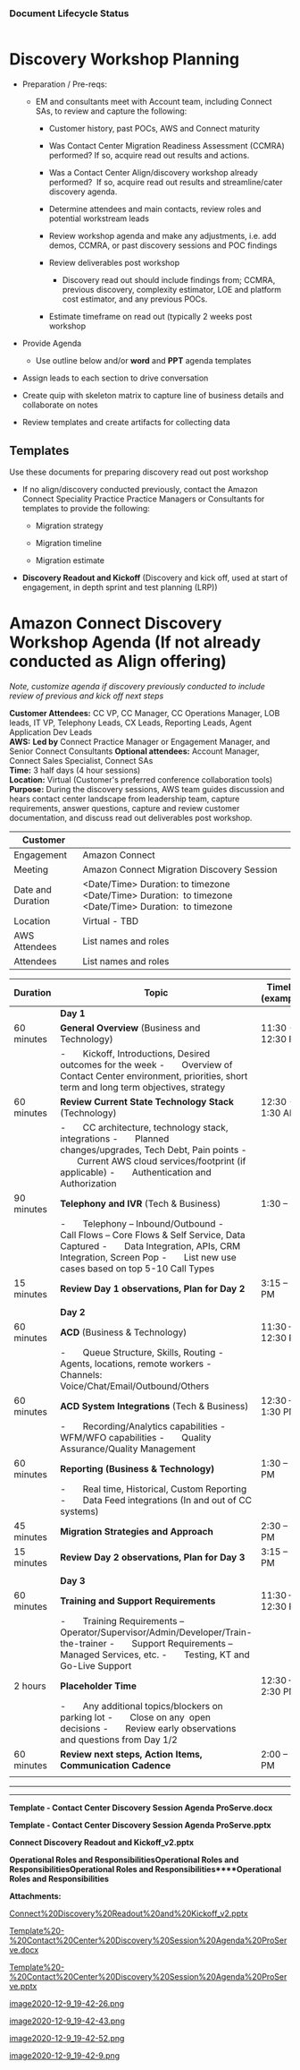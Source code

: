   

### Document Lifecycle Status

  

|    |    |    |    |
| --- | --- | --- | --- |

  

Discovery Workshop Planning 
============================

*   Preparation / Pre-reqs: 
    
    *   EM and consultants meet with Account team, including Connect SAs, to review and capture the following:
        
        *   Customer history, past POCs, AWS and Connect maturity
            
        *   Was Contact Center Migration Readiness Assessment (CCMRA) performed? If so, acquire read out results and actions.
            
        *   Was a Contact Center Align/discovery workshop already performed?  If so, acquire read out results and streamline/cater discovery agenda.
            
        *   Determine attendees and main contacts, review roles and potential workstream leads
            
        *   Review workshop agenda and make any adjustments, i.e. add demos, CCMRA, or past discovery sessions and POC findings
            
        *   Review deliverables post workshop
            
            *   Discovery read out should include findings from; CCMRA, previous discovery, complexity estimator, LOE and platform cost estimator, and any previous POCs.
                
        *   Estimate timeframe on read out (typically 2 weeks post workshop
            
*   Provide Agenda
    
    *   Use outline below and/or **word** and **PPT** agenda templates
        
*   Assign leads to each section to drive conversation
    
*   Create quip with skeleton matrix to capture line of business details and collaborate on notes
    
*   Review templates and create artifacts for collecting data
    

Templates
---------

Use these documents for preparing discovery read out post workshop

*   If no align/discovery conducted previously, contact the Amazon Connect Speciality Practice Practice Managers or Consultants for templates to provide the following:
    
    *   Migration strategy
        
    *   Migration timeline
        
    *   Migration estimate 
        
*   **Discovery Readout and Kickoff** (Discovery and kick off, used at start of engagement, in depth sprint and test planning (LRP)) 
    

Amazon Connect Discovery Workshop Agenda (If not already conducted as Align offering)
=====================================================================================

_Note, customize agenda if discovery previously conducted to include review of previous and kick off next steps_

**Customer Attendees:** CC VP, CC Manager, CC Operations Manager, LOB leads, IT VP, Telephony Leads, CX Leads, Reporting Leads, Agent Application Dev Leads  
**AWS:** **Led by** Connect Practice Manager or Engagement Manager, and Senior Connect Consultants **Optional attendees:** Account Manager, Connect Sales Specialist, Connect SAs  
**Time:** 3 half days (4 hour sessions)  
**Location:** Virtual (Customer's preferred conference collaboration tools)  
**Purpose:** During the discovery sessions, AWS team guides discussion and hears contact center landscape from leadership team, capture requirements, answer questions, capture and review customer documentation, and discuss read out deliverables post workshop.

|   Customer   |   <customer>   |
| --- | --- |
|   Engagement   |   Amazon Connect   |
|   Meeting   |   Amazon Connect Migration Discovery Session   |
|   Date and Duration   |   <Date/Time> Duration: <start> to <end> timezone  <Date/Time> Duration: <start> to <end> timezone  <Date/Time> Duration: <start> to <end> timezone   |
|   Location   |   Virtual - TBD   |
|   AWS Attendees   |   List names and roles   |
|   <customer> Attendees   |   List names and roles   |

  

|   Duration   |   Topic   |   Timeline (examples)   |
| --- | --- | --- |
|         |   **Day 1**   |         |
|   60 minutes   |   **General Overview** (Business and Technology)   |   11:30 - 12:30 PM   |
|         |   \-       Kickoff, Introductions, Desired outcomes for the week  \-       Overview of <customer> Contact Center environment, priorities, short term and long term objectives, strategy   |         |
|   60 minutes   |   **Review Current State Technology Stack** (Technology)   |   12:30 - 1:30 AM   |
|         |   \-       CC architecture, technology stack, integrations  \-       Planned changes/upgrades, Tech Debt, Pain points  \-       Current AWS cloud services/footprint (if applicable)  \-       Authentication and Authorization   |         |
|   90 minutes   |   **Telephony and IVR** (Tech & Business)   |   1:30 – 3:00   |
|         |   \-       Telephony – Inbound/Outbound  \-       Call Flows – Core Flows & Self Service, Data Captured  \-       Data Integration, APIs, CRM Integration, Screen Pop  \-       List new use cases based on top 5-10 Call Types   |         |
|   15 minutes   |   **Review Day 1 observations, Plan for Day 2**   |   3:15 – 3:30 PM   |
|         |         |         |
|         |   **Day 2**   |         |
|   60 minutes   |   **ACD** (Business & Technology)   |   11:30 – 12:30 PM   |
|         |   \-       Queue Structure, Skills, Routing  \-       Agents, locations, remote workers  \-       Channels: Voice/Chat/Email/Outbound/Others   |         |
|   60 minutes   |   **ACD System Integrations** (Tech & Business)   |   12:30 – 1:30 PM   |
|         |   \-       Recording/Analytics capabilities  \-       WFM/WFO capabilities  \-       Quality Assurance/Quality Management   |         |
|   60 minutes   |   **Reporting (**Business & Technology**)**   |   1:30 – 2:30 PM   |
|         |   \-       Real time, Historical, Custom Reporting  \-       Data Feed integrations (In and out of CC systems)   |         |
|   45 minutes   |   **Migration Strategies and Approach**   |   2:30 – 3:15 PM   |
|   15 minutes   |   **Review Day 2 observations, Plan for Day 3**   |   3:15 – 3:30 PM   |
|         |   |         |
|         |   **Day 3**   |         |
|   60 minutes   |   **Training and Support Requirements**   |   11:30 – 12:30 PM   |
|         |   \-       Training Requirements – Operator/Supervisor/Admin/Developer/Train-the-trainer  \-       Support Requirements – Managed Services, etc.  \-       Testing, KT and Go-Live Support   |         |
|   2 hours   |   **Placeholder Time**   |   12:30 – 2:30 PM   |
|         |   \-       Any additional topics/blockers on parking lot  \-       Close on any  open decisions  \-       Review early observations and questions from Day 1/2   |         |
|   60 minutes   |   **Review next steps, Action Items, Communication Cadence**   |   2:00 – 3:00 PM   |
|         |         |         |

  

* * *

  

  

* * *

  

**Template - Contact Center Discovery Session Agenda ProServe.docx**

**Template - Contact Center Discovery Session Agenda ProServe.pptx**

**Connect Discovery Readout and Kickoff\_v2.pptx**

  

**Operational Roles and Responsibilities****Operational Roles and Responsibilities****Operational Roles and Responsibilities****Operational Roles and Responsibilities**

 **Attachments:** 


[Connect%20Discovery%20Readout%20and%20Kickoff_v2.pptx](/.attachments/DK-MobilizeforConnect/Connect%20Discovery%20Readout%20and%20Kickoff_v2.pptx)

[Template%20-%20Contact%20Center%20Discovery%20Session%20Agenda%20ProServe.docx](/.attachments/DK-MobilizeforConnect/Template%20-%20Contact%20Center%20Discovery%20Session%20Agenda%20ProServe.docx)

[Template%20-%20Contact%20Center%20Discovery%20Session%20Agenda%20ProServe.pptx](/.attachments/DK-MobilizeforConnect/Template%20-%20Contact%20Center%20Discovery%20Session%20Agenda%20ProServe.pptx)

[image2020-12-9_19-42-26.png](/.attachments/DK-MobilizeforConnect/image2020-12-9_19-42-26.png)

[image2020-12-9_19-42-43.png](/.attachments/DK-MobilizeforConnect/image2020-12-9_19-42-43.png)

[image2020-12-9_19-42-52.png](/.attachments/DK-MobilizeforConnect/image2020-12-9_19-42-52.png)

[image2020-12-9_19-42-9.png](/.attachments/DK-MobilizeforConnect/image2020-12-9_19-42-9.png)

